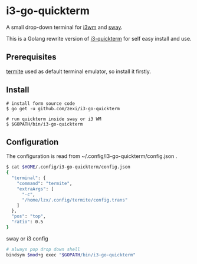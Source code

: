 # i3-go-quickterm

A small drop-down terminal for [i3wm](https://i3wm.org/) and [sway](https://swaywm.org/).

This is a Golang rewrite version of [i3-quickterm](https://github.com/lbonn/i3-quickterm) for self easy install and use.

## Prerequisites

[termite](https://wiki.archlinux.org/index.php/Termite) used as default terminal emulator, so install it firstly.

## Install

```
# install form source code
$ go get -u github.com/zexi/i3-go-quickterm

# run quickterm inside sway or i3 WM
$ $GOPATH/bin/i3-go-quickterm
```

## Configuration

The configuration is read from ~/.config/i3-go-quickterm/config.json .

```bash
$ cat $HOME/.config/i3-go-quickterm/config.json
{
  "terminal": {
    "command": "termite",
    "extraArgs": [
      "-c",
      "/home/lzx/.config/termite/config.trans"
    ]
  },
  "pos": "top",
  "ratio": 0.5
}
```

sway or i3 config

```bash
# always pop drop down shell
bindsym $mod+g exec "$GOPATH/bin/i3-go-quickterm"
```
